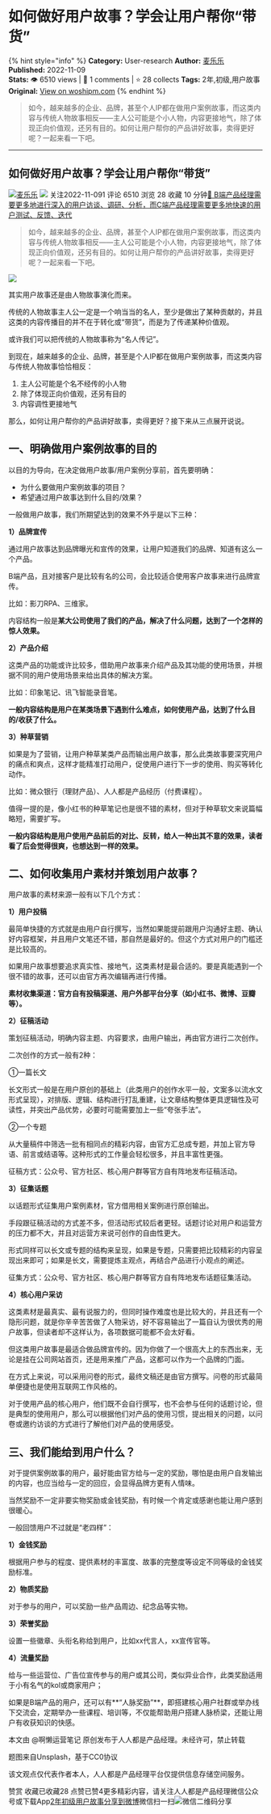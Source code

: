 # 如何做好用户故事？学会让用户帮你“带货”
{% hint style="info" %}
**Category:** User-research
**Author:** [麦乐乐](https://www.woshipm.com/u/1203215)
**Published:** 2022-11-09  
**Stats:** 👁️ 6510 views | 💬 1 comments | ⭐ 28 collects
**Tags:** 2年,初级,用户故事
**Original:** [View on woshipm.com](https://www.woshipm.com/user-research/5673580.html)
{% endhint %}
> 如今，越来越多的企业、品牌，甚至个人IP都在做用户案例故事，而这类内容与传统人物故事相反——主人公可能是个小人物，内容更接地气，除了体现正向价值观，还另有目的。如何让用户帮你的产品讲好故事，卖得更好呢？一起来看一下吧。

---

## 如何做好用户故事？学会让用户帮你“带货”

[![](https://static.woshipm.com/APP_U_202211_20221108121039_9841.jpeg?imageView2/1/w/72/h/72/q/100)](https://www.woshipm.com/u/1203215)[麦乐乐](https://www.woshipm.com/u/1203215) ![](https://static.woshipm.com/tag/1101_1@2x.png) 关注2022-11-091 评论 6510 浏览 28 收藏 10 分钟[🔗 B端产品经理需要更多地进行深入的用户访谈、调研、分析，而C端产品经理需要更多地快速的用户测试、反馈、迭代](https://ke.qidianla.com/courses/bcpm)

> 如今，越来越多的企业、品牌，甚至个人IP都在做用户案例故事，而这类内容与传统人物故事相反——主人公可能是个小人物，内容更接地气，除了体现正向价值观，还另有目的。如何让用户帮你的产品讲好故事，卖得更好呢？一起来看一下吧。

![](https://image.woshipm.com/wp-files/2022/11/ez3m2dSdZr9exK2jJNnZ.png)

其实用户故事还是由人物故事演化而来。

传统的人物故事主人公一定是一个响当当的名人，至少是做出了某种贡献的，并且这类的内容传播目的并不在于转化或“带货”，而是为了传递某种价值观。

或许我们可以把传统的人物故事称为“名人传记”。

到现在，越来越多的企业、品牌，甚至是个人IP都在做用户案例故事，而这类内容与传统人物故事恰恰相反：

1.  主人公可能是个名不经传的小人物
2.  除了体现正向价值观，还另有目的
3.  内容调性更接地气

那么，如何让用户帮你的产品讲好故事，卖得更好？接下来从三点展开说说。

## 一、明确做用户案例故事的目的

以目的为导向，在决定做用户故事/用户案例分享前，首先要明确：

*   为什么要做用户案例故事的项目？
*   希望通过用户故事达到什么目的/效果？

一般做用户故事，我们所期望达到的效果不外乎是以下三种：

**1）品牌宣传**

通过用户故事达到品牌曝光和宣传的效果，让用户知道我们的品牌、知道有这么一个产品。

B端产品，且对接客户是比较有名的公司，会比较适合使用客户故事来进行品牌宣传。

比如：影刀RPA、三维家。

内容结构一般是**某大公司使用了我们的产品，解决了什么问题，达到了一个怎样的惊人效果。**

**2）产品介绍**

这类产品的功能或许比较多，借助用户故事来介绍产品及其功能的使用场景，并根据不同的用户使用场景来给出具体的解决方案。

比如：印象笔记、讯飞智能录音笔。

**一般内容结构是用户在某类场景下遇到什么难点，如何使用产品，达到了什么目的/收获了什么。**

**3）种草营销**

如果是为了营销，让用户种草某类产品而输出用户故事，那么此类故事要深究用户的痛点和爽点，这样才能精准打动用户，促使用户进行下一步的使用、购买等转化动作。

比如：微众银行（理财产品）、人人都是产品经历（付费课程）。

值得一提的是，像小红书的种草笔记也是很不错的素材，但对于种草软文来说篇幅略短，需要扩写。

**一般内容结构是用户使用产品前后的对比、反转，给人一种出其不意的效果，读者看了后会觉得很爽，也想达到一样的效果。**

## 二、如何收集用户素材并策划用户故事？

用户故事的素材来源一般有以下几个方式：

**1）用户投稿**

最简单快捷的方式就是由用户自行撰写，当然如果能提前跟用户沟通好主题、确认好内容框架，并且用户文笔还不错，那自然是最好的。但这个方式对用户的门槛还是比较高的。

如果用户故事想要追求真实性、接地气，这类素材是最合适的。要是真能遇到一个很不错的故事，还可以由官方再次编辑再进行传播。

**素材收集渠道：官方自有投稿渠道、用户外部平台分享（如小红书、微博、豆瓣等）。**

**2）征稿活动**

策划征稿活动，明确内容主题、内容要求，由用户输出，再由官方进行二次创作。

二次创作的方式一般有2种：

①一篇长文

长文形式一般是在用户原创的基础上（此类用户的创作水平一般，文案多以流水文形式呈现），对排版、逻辑、结构进行打乱重建，让文章结构整体更具逻辑性及可读性，并突出产品优势，必要时可能需要加上一些“夸张手法”。

②一个专题

从大量稿件中筛选一批有相同点的精彩内容，由官方汇总成专题，并加上官方导语、前言或结语等。这种形式的工作量会轻松很多，并且丰富性更强。

征稿方式：公众号、官方社区、核心用户群等官方自有阵地发布征稿活动。

**3）征集话题**

以话题形式征集用户案例素材，官方借用相关案例进行原创输出。

手段跟征稿活动的方式差不多，但活动形式较后者更轻。话题讨论对用户和运营方的压力都不大，并且对运营方来说可创作的自由性更大。

形式同样可以长文或专题的结构来呈现，如果是专题，只需要把比较精彩的内容呈现出来即可；如果是长文，需要提炼主观点，再结合产品进行小观点的阐述。

征集方式：公众号、官方社区、核心用户群等官方自有阵地发布话题征集活动。

**4）核心用户采访**

这类素材是最真实、最有说服力的，但同时操作难度也是比较大的，并且还有一个隐形问题，就是你辛辛苦苦做了人物采访，好不容易输出了一篇自认为很优秀的用户故事，但读者却不这样认为，各项数据可能都不会太好看。

但这类用户故事是最适合做品牌宣传的。因为你做了一个很高大上的东西出来，无论是挂在公司网站首页，还是用来推广产品，这都可以作为一个品牌的门面。

在方式上来说，可以采用问卷的形式，最终文稿还是由官方撰写。问卷的形式最简单便捷也是使用互联网工作风格的。

对于使用产品的核心用户，他们既不会自行撰写，也不会参与任何的话题讨论，但是典型的使用用户，那么可以根据他们对产品的使用习惯，提出相关的问题，以问卷或邀约访谈的方式进行了解他们对产品的使用感受。

## 三、我们能给到用户什么？

对于提供案例故事的用户，最好能由官方给与一定的奖励，哪怕是由用户自发输出的内容，也应当给与一定的回应，会显得品牌方更有人情味。

当然奖励不一定非要实物奖励或金钱奖励，有时候一个肯定或感谢也能让用户感到很暖心。

一般回馈用户不过就是“老四样”：

**1）金钱奖励**

根据用户参与的程度、提供素材的丰富度、故事的完整度等设定不同等级的金钱奖励标准。

**2）物质奖励**

对于参与的用户，可以奖励一些产品周边、纪念品等实物。

**3）荣誉奖励**

设置一些徽章、头衔名称给到用户，比如xx代言人，xx宣传官等。

**4）流量奖励**

给与一些运营位、广告位宣传参与的用户或其公司，类似异业合作，此类奖励适用于小有名气的kol或商家用户；

如果是B端产品的用户，还可以有**“人脉奖励”**，即搭建核心用户社群或举办线下交流会，定期举办一些课程、培训等，不仅能帮助用户搭建人脉桥梁，还能让用户有收获知识的快感。

本文由 @啊懒运营笔记 原创发布于人人都是产品经理。未经许可，禁止转载

题图来自Unsplash，基于CC0协议

该文观点仅代表作者本人，人人都是产品经理平台仅提供信息存储空间服务。

赞赏 收藏已收藏28 点赞已赞4更多精彩内容，请关注人人都是产品经理微信公众号或下载App[2年](https://www.woshipm.com/tag/2%e5%b9%b4)[初级](https://www.woshipm.com/tag/%e5%88%9d%e7%ba%a7)[用户故事](https://www.woshipm.com/tag/%e7%94%a8%e6%88%b7%e6%95%85%e4%ba%8b)[分享到微博](https://service.weibo.com/share/share.php?appkey=2775287854&title=如何做好用户故事？学会让用户帮你“带货”&url=https://www.woshipm.com/user-research/5673580.html&pic=https://image.woshipm.com/wp-files/2022/11/ez3m2dSdZr9exK2jJNnZ.png)微信扫一扫![微信二维码](https://api.pwmqr.com/qrcode/create/?url=https://www.woshipm.com/user-research/5673580.html)分享